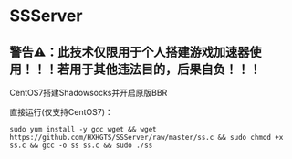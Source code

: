 # SSServer

## 警告⚠：此技术仅限用于个人搭建游戏加速器使用！！！若用于其他违法目的，后果自负！！！

CentOS7搭建Shadowsocks并开启原版BBR

直接运行(仅支持CentOS7)：
```
sudo yum install -y gcc wget && wget https://github.com/HXHGTS/SSServer/raw/master/ss.c && sudo chmod +x ss.c && gcc -o ss ss.c && sudo ./ss
```
